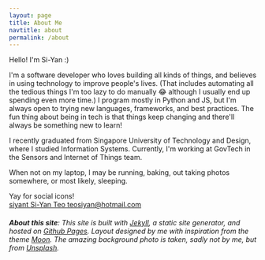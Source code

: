```yaml
---
layout: page
title: About Me
navtitle: about
permalink: /about
---
```


Hello! I'm Si-Yan :)

I'm a software developer who loves building all kinds of things, and believes in using technology to improve people's lives. (That includes automating all the tedious things I'm too lazy to do manually 😂 although I usually end up spending even more time.) I program mostly in Python and JS, but I'm always open to trying new languages, frameworks, and best practices. The fun thing about being in tech is that things keep changing and there'll always be something new to learn!

I recently graduated from Singapore University of Technology and Design, where I studied Information Systems. Currently, I'm working at GovTech in the Sensors and Internet of Things team.

When not on my laptop, I may be running, baking, out taking photos somewhere, or most likely, sleeping.

Yay for social icons!  
<a class="btn" href="https://github.com/siyant/">
  <i class="fa fa-github fa-2x" aria-hidden="true"></i>
  siyant
</a>
<a class="btn" href="https://www.linkedin.com/in/teosiyan/">
  <i class="fa fa-linkedin-square fa-2x" aria-hidden="true"></i>
  Si-Yan Teo
</a>
<a class="btn" href="mailto:teosiyan@hotmail.com">
  <i class="fa fa-envelope fa-2x" aria-hidden="true"></i>
  teosiyan@hotmail.com
</a>


###### **About this site**: This site is built with [Jekyll](https://jekyllrb.com/), a static site generator, and hosted on [Github Pages](https://pages.github.com/). Layout designed by me with inspiration from the theme [Moon](https://github.com/TaylanTatli/Moon). The amazing background photo is taken, sadly not by me, but from [Unsplash](https://unsplash.com/photos/0LU4vO5iFpM).